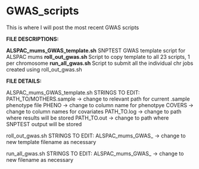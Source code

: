 # GWAS_scripts

This is where I will post the most recent GWAS scripts

<b>FILE DESCRIPTIONS:</b>

<b>ALSPAC_mums_GWAS_template.sh</b>    SNPTEST GWAS template script for ALSPAC mums
<b>roll_out_gwas.sh </b>               Script to copy template to all 23 scripts, 1 per chromosome
<b>run_all_gwas.sh </b>                Script to submit all the individual chr jobs created using roll_out_gwas.sh

<b>FILE DETAILS:</b>

ALSPAC_mums_GWAS_template.sh
STRINGS TO EDIT:
PATH_TO/MOTHERS.sample -> change to relevant path for current .sample phenotype file
PHENO -> change to column name for phenotpye
COVERS -> change to column names for covariates
PATH_TO.log -> change to path where results will be stored
PATH_TO.out -> change to path where SNPTEST output will be stored

roll_out_gwas.sh
STRINGS TO EDIT:
ALSPAC_mums_GWAS_ -> change to new template filename as necessary

run_all_gwas.sh
STRINGS TO EDIT:
ALSPAC_mums_GWAS_ -> change to new filename as necessary
